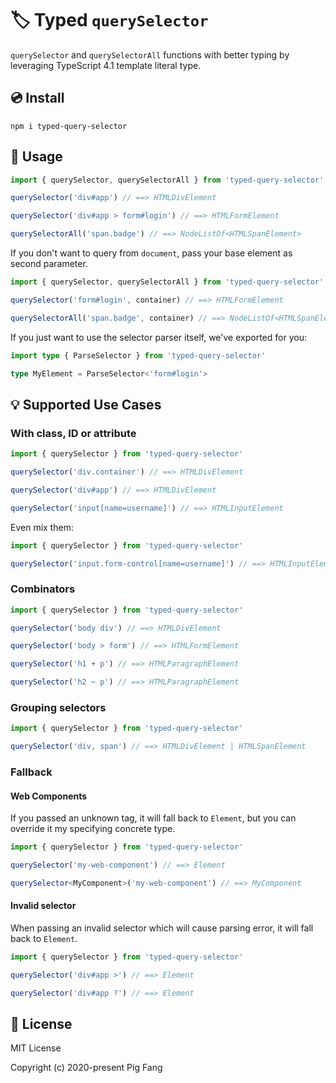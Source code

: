 # 🏷 Typed `querySelector`

`querySelector` and `querySelectorAll` functions with better typing
by leveraging TypeScript 4.1 template literal type.

## 💿 Install

```
npm i typed-query-selector
```

## 🍉 Usage

```typescript
import { querySelector, querySelectorAll } from 'typed-query-selector'

querySelector('div#app') // ==> HTMLDivElement

querySelector('div#app > form#login') // ==> HTMLFormElement

querySelectorAll('span.badge') // ==> NodeListOf<HTMLSpanElement>
```

If you don't want to query from `document`,
pass your base element as second parameter.

```typescript
import { querySelector, querySelectorAll } from 'typed-query-selector'

querySelector('form#login', container) // ==> HTMLFormElement

querySelectorAll('span.badge', container) // ==> NodeListOf<HTMLSpanElement>
```

If you just want to use the selector parser itself, we've exported for you:

```typescript
import type { ParseSelector } from 'typed-query-selector'

type MyElement = ParseSelector<'form#login'>
```

## 💡 Supported Use Cases

### With class, ID or attribute

```typescript
import { querySelector } from 'typed-query-selector'

querySelector('div.container') // ==> HTMLDivElement

querySelector('div#app') // ==> HTMLDivElement

querySelector('input[name=username]') // ==> HTMLInputElement
```

Even mix them:

```typescript
import { querySelector } from 'typed-query-selector'

querySelector('input.form-control[name=username]') // ==> HTMLInputElement
```

### Combinators

```typescript
import { querySelector } from 'typed-query-selector'

querySelector('body div') // ==> HTMLDivElement

querySelector('body > form') // ==> HTMLFormElement

querySelector('h1 + p') // ==> HTMLParagraphElement

querySelector('h2 ~ p') // ==> HTMLParagraphElement
```

### Grouping selectors

```typescript
import { querySelector } from 'typed-query-selector'

querySelector('div, span') // ==> HTMLDivElement | HTMLSpanElement
```

### Fallback

#### Web Components

If you passed an unknown tag, it will fall back to `Element`,
but you can override it my specifying concrete type.

```typescript
import { querySelector } from 'typed-query-selector'

querySelector('my-web-component') // ==> Element

querySelector<MyComponent>('my-web-component') // ==> MyComponent
```

#### Invalid selector

When passing an invalid selector which will cause parsing error,
it will fall back to `Element`.

```typescript
import { querySelector } from 'typed-query-selector'

querySelector('div#app >') // ==> Element

querySelector('div#app ?') // ==> Element
```

## 📃 License

MIT License

Copyright (c) 2020-present Pig Fang
